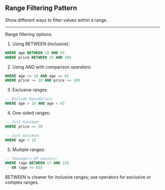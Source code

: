 ## Range Filtering Pattern

Show different ways to filter values within a range.

---

Range filtering options:

1. Using BETWEEN (inclusive):
```sql
WHERE age BETWEEN 18 AND 65
WHERE price BETWEEN 10 AND 100
```

2. Using AND with comparison operators:
```sql
WHERE age >= 18 AND age <= 65
WHERE price >= 10 AND price <= 100
```

3. Exclusive ranges:
```sql
-- Exclude boundaries:
WHERE age > 18 AND age < 65
```

4. One-sided ranges:
```sql
-- Just minimum:
WHERE price >= 50

-- Just maximum:
WHERE age < 18
```

5. Multiple ranges:
```sql
-- Teenagers OR seniors:
WHERE (age BETWEEN 13 AND 19) 
   OR (age >= 65)
```

BETWEEN is cleaner for inclusive ranges; use operators for exclusive or complex ranges.

